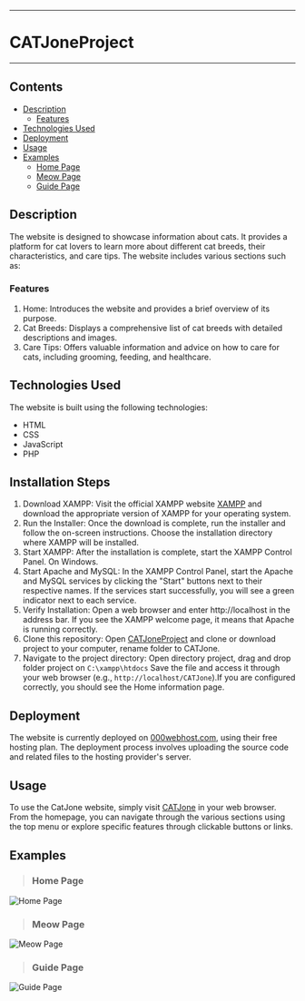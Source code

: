 ***

# CATJoneProject
---

## Contents
* [Description](#Description)
  * [Features](#Features)
* [Technologies Used](#Technologies-Used)
* [Deployment](#Deployment)
* [Usage](#Usage)
* [Examples](#Examples)
  * [Home Page](#Home-Page)
  * [Meow Page](#Meow-Page)
  * [Guide Page](#Guide-Page)

## Description
The website is designed to showcase information about cats. It provides a platform for cat lovers to learn more about different cat breeds, their characteristics, and care tips. The website includes various sections such as:

### Features
1. Home: Introduces the website and provides a brief overview of its purpose.
2. Cat Breeds: Displays a comprehensive list of cat breeds with detailed descriptions and images. <br>
3. Care Tips: Offers valuable information and advice on how to care for cats, including grooming, feeding, and healthcare.

## Technologies Used
The website is built using the following technologies:

* HTML
* CSS
* JavaScript
* PHP

## Installation Steps
1. Download XAMPP: Visit the official XAMPP website [XAMPP](https://www.apachefriends.org) and download the appropriate version of XAMPP for your operating system.
2. Run the Installer: Once the download is complete, run the installer and follow the on-screen instructions. Choose the installation directory where XAMPP will be installed.
3. Start XAMPP: After the installation is complete, start the XAMPP Control Panel. On Windows.
4. Start Apache and MySQL: In the XAMPP Control Panel, start the Apache and MySQL services by clicking the "Start" buttons next to their respective names. If the services start successfully, you will see a green indicator next to each service.
5. Verify Installation: Open a web browser and enter http://localhost in the address bar. If you see the XAMPP welcome page, it means that Apache is running correctly.
6. Clone this repository: Open [CATJoneProject](https://github.com/HelloArtty/CATJone) and clone or download project to your computer, rename folder to CATJone.
7. Navigate to the project directory: Open directory project, drag and drop folder project on ```C:\xampp\htdocs``` Save the file and access it through your web browser  (e.g., ```http://localhost/CATJone```).If you are configured correctly, you should see the Home information page.


## Deployment
The website is currently deployed on [000webhost.com](https://www.000webhost.com), using their free hosting plan. The deployment process involves uploading the source code and related files to the hosting provider's server.

## Usage
To use the CatJone website, simply visit [CATJone](https://catjone.000webhostapp.com) in your web browser. From the homepage, you can navigate through the various sections using the top menu or explore specific features through clickable buttons or links.

## Examples

> ### Home Page

![Home Page](https://cdn.discordapp.com/attachments/806864849488707587/1110068062192947250/image.png)

> ### Meow Page

![Meow Page](https://cdn.discordapp.com/attachments/806864849488707587/1110068122003705866/image.png)

> ### Guide Page

![Guide Page](https://cdn.discordapp.com/attachments/806864849488707587/1110075714453114971/image.png)

